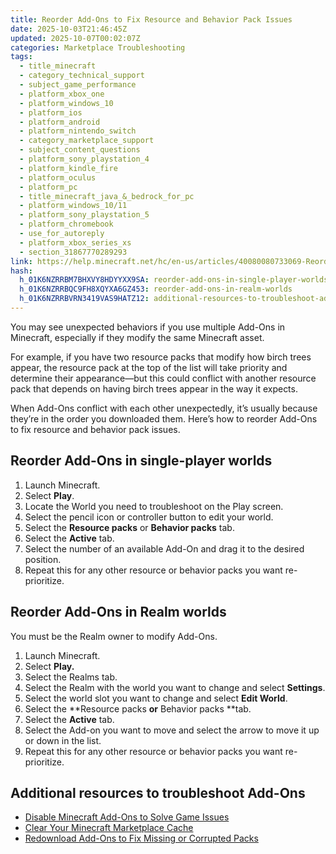 ```yaml
---
title: Reorder Add-Ons to Fix Resource and Behavior Pack Issues
date: 2025-10-03T21:46:45Z
updated: 2025-10-07T00:02:07Z
categories: Marketplace Troubleshooting
tags:
  - title_minecraft
  - category_technical_support
  - subject_game_performance
  - platform_xbox_one
  - platform_windows_10
  - platform_ios
  - platform_android
  - platform_nintendo_switch
  - category_marketplace_support
  - subject_content_questions
  - platform_sony_playstation_4
  - platform_kindle_fire
  - platform_oculus
  - platform_pc
  - title_minecraft_java_&_bedrock_for_pc
  - platform_windows_10/11
  - platform_sony_playstation_5
  - platform_chromebook
  - use_for_autoreply
  - platform_xbox_series_xs
  - section_31867770289293
link: https://help.minecraft.net/hc/en-us/articles/40080080733069-Reorder-Add-Ons-to-Fix-Resource-and-Behavior-Pack-Issues
hash:
  h_01K6NZRRBM7BHXVY8HDYYXX9SA: reorder-add-ons-in-single-player-worlds
  h_01K6NZRRBQC9FH8XQYXA6GZ453: reorder-add-ons-in-realm-worlds
  h_01K6NZRRBVRN3419VAS9HATZ12: additional-resources-to-troubleshoot-add-ons
---
```


You may see unexpected behaviors if you use multiple Add-Ons in Minecraft, especially if they modify the same Minecraft asset.

For example, if you have two resource packs that modify how birch trees appear, the resource pack at the top of the list will take priority and determine their appearance—but this could conflict with another resource pack that depends on having birch trees appear in the way it expects.

When Add-Ons conflict with each other unexpectedly, it’s usually because they’re in the order you downloaded them. Here’s how to reorder Add-Ons to fix resource and behavior pack issues.

## Reorder Add-Ons in single-player worlds

1.  Launch Minecraft.
2.  Select **Play**.
3.  Locate the World you need to troubleshoot on the Play screen.
4.  Select the pencil icon or controller button to edit your world.
5.  Select the **Resource packs** or **Behavior packs** tab.
6.  Select the **Active** tab.
7.  Select the number of an available Add-On and drag it to the desired position.
8.  Repeat this for any other resource or behavior packs you want re-prioritize.

## Reorder Add-Ons in Realm worlds

You must be the Realm owner to modify Add-Ons.

1.  Launch Minecraft.
2.  Select **Play.**
3.  Select the Realms tab.
4.  Select the Realm with the world you want to change and select **Settings**.
5.  Select the world slot you want to change and select **Edit World**.
6.  Select the **Resource packs **or** Behavior packs **tab.
7.  Select the **Active** tab.
8.  Select the Add-on you want to move and select the arrow to move it up or down in the list.
9.  Repeat this for any other resource or behavior packs you want re-prioritize.

## Additional resources to troubleshoot Add-Ons

- [Disable Minecraft Add-Ons to Solve Game Issues](./Disable-Minecraft-Add-Ons-to-Solve-Game-Issues.md)
- [Clear Your Minecraft Marketplace Cache](./Clear-Your-Minecraft-Marketplace-Cache.md)
- [Redownload Add-Ons to Fix Missing or Corrupted Packs](./Redownload-Add-Ons-to-Fix-Missing-or-Corrupted-Packs.md)
